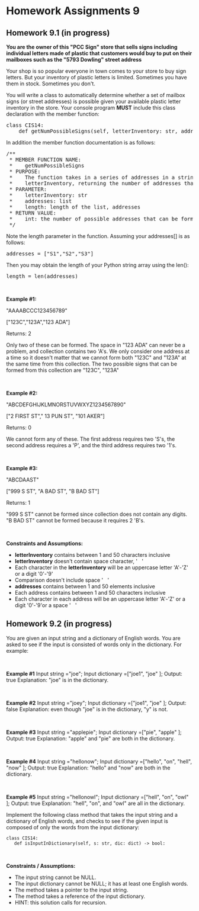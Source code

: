 # Homework Assignments 9

## Homework 9.1 (in progress)
**You are the owner of this "PCC Sign" store that sells signs including individual letters made of plastic that 
customers would buy to put on their mailboxes such as the "5793 Dowling" street address**

Your shop is so popular everyone in town comes to your store to buy sign letters. But your inventory of plastic 
letters is limited. Sometimes you have them in stock. Sometimes you don't.

You will write a class to automatically determine whether a set of mailbox signs (or street addresses) is possible 
given your available plastic letter inventory in the store. Your console program **MUST** include this class 
declaration with the member function: 

<pre>
class CIS14:
    def getNumPossibleSigns(self, letterInventory: str, addresses: list, length: int) -> int:
</pre>

In addition the member function documentation is as follows: 

<pre>
/**
 * MEMBER FUNCTION NAME: 
 *    getNumPossibleSigns
 * PURPOSE: 
 *    The function takes in a series of addresses in a string array and compares each of them with the available 
 *    letterInventory, returning the number of addresses that are POSSIBLE to form from the given letterInventory
 * PARAMETER:
 *    letterInventory: str
 *    addresses: list
 *    length: length of the list, addresses
 * RETURN VALUE:
 *    int: the number of possible addresses that can be formed from your inventory of letters
 */
</pre>
 
Note the length parameter in the function. Assuming your addresses[] is as follows:

<pre>
addresses = ["S1","S2","S3"] 
</pre>

Then you may obtain the length of your Python string array using the len():

<pre>
length = len(addresses)
</pre>

<br />

**Example #1:**

"AAAABCCC123456789"

["123C","123A","123 ADA"]

Returns: 2

Only two of these can be formed. The space in "123 ADA" can never be a problem, and collection contains two 'A's. We 
only consider one address at a time so it doesn't matter that we cannot form both "123C" and "123A" at the same time 
from this collection. The two possible signs that can be formed from this collection are "123C", "123A"

<br /> 

**Example #2:** 

"ABCDEFGHIJKLMNORSTUVWXYZ1234567890"

["2 FIRST ST"," 13 PUN ST", "101 AKER"]

Returns: 0

We cannot form any of these. The first address requires two 'S's, the second address requires a 'P', and the third 
address requires two '1's.

<br /> 

**Example #3:**

"ABCDAAST"

["999 S ST", "A BAD ST", "B BAD ST"]

Returns: 1

"999 S ST" cannot be formed since collection does not contain any digits. "B BAD ST" cannot be formed because it 
requires 2 'B's.

<br />

**Constraints and Assumptions:**

* __letterInventory__ contains between 1 and 50 characters inclusive
* __letterInventory__ doesn't contain space character, '&nbsp;&nbsp;&nbsp;'
* Each character in the __letterInventory__ will be an uppercase letter 'A'-'Z' or a digit '0'-'9'
* Comparison doesn't include space '&nbsp;&nbsp;&nbsp;'
* __addresses__ contains between 1 and 50 elements inclusive
* Each address contains between 1 and 50 characters inclusive
* Each character in each address will be an uppercase letter 'A'-'Z' or a digit '0'-'9'or a space '&nbsp;&nbsp;&nbsp;'

## Homework 9.2 (in progress)
You are given an input string and a dictionary of English words. You are asked to see if the input is consisted 
of words only in the dictionary. For example:

<br />

**Example #1**
Input string ="joe";
Input dictionary =["joe1", "joe" ];
Output: true
Explanation: "joe" is in the dictionary.
 
<br />

**Example #2**
Input string ="joey";
Input dictionary =["joe1", "joe" ];
Output: false
Explanation: even though "joe" is in the dictionary, "y" is not.

<br /> 

**Example #3**
Input string ="applepie";
Input dictionary =["pie", "apple" ];
Output: true
Explanation: "apple" and "pie" are both in the dictionary. 

<br /> 

**Example #4**
Input string ="hellonow";
Input dictionary =["hello", "on", "hell", "now" ];
Output: true
Explanation: "hello" and "now" are both in the dictionary. 
 
<br />

**Example #5**
Input string ="hellonowl";
Input dictionary =["hell", "on", "owl" ];
Output: true
Explanation: "hell", "on", and "owl" are all in the dictionary. 
 

Implement the following class method that takes the input string and a dictionary of English words, and checks to see 
if the given input is composed of only the words from the input dictionary:

```
class CIS14:
   def isInputInDictionary(self, s: str, dic: dict) -> bool:
```
<br />

**Constraints / Assumptions:**

* The input string cannot be NULL.
* The input dictionary cannot be NULL; it has at least one English words.
* The method takes a pointer to the input string.
* The method takes a reference of the input dictionary.
* HINT: this solution calls for recursion.